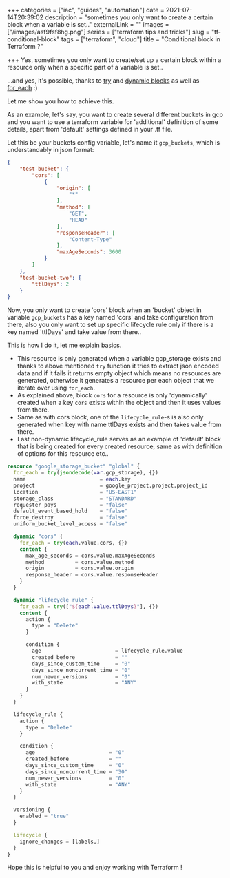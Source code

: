 +++
categories = ["iac", "guides", "automation"]
date = 2021-07-14T20:39:02
description = "sometimes you only want to create a certain block when a variable is set.."
externalLink = ""
images = ["/images/asf9fsf8hg.png"]
series = ["terraform tips and tricks"]
slug = "tf-conditional-block"
tags = ["terraform", "cloud"]
title = "Conditional block in Terraform ?"

+++
Yes, sometimes you only want to create/set up a certain block within a resource only when a specific part of a variable is set..

...and yes, it's possible, thanks to [try](https://www.terraform.io/docs/language/functions/try.html) and [dynamic blocks](https://www.terraform.io/docs/language/expressions/dynamic-blocks.html) as well as [for_each](https://www.terraform.io/docs/language/meta-arguments/for_each.html) :)

Let me show you how to achieve this.

As an example, let's say, you want to create several different buckets in gcp and you want to use a terraform variable for 'additional' definition of some details, apart from 'default' settings defined in your .tf file.

Let this be your buckets config variable, let's name it `gcp_buckets`, which is understandably in json format:

```json
{
    "test-bucket": {
        "cors": [
            {
                "origin": [
                    "*"
                ],
                "method": [
                    "GET",
                    "HEAD"
                ],
                "responseHeader": [
                    "Content-Type"
                ],
                "maxAgeSeconds": 3600
            }
        ]
    },
    "test-bucket-two": {
        "ttlDays": 2
    }
}
```

Now, you only want to create 'cors' block when an 'bucket' object in variable `gcp_buckets` has a key named 'cors' and take configuration from there, also you only want to set up specific lifecycle rule only if there is a key named 'ttlDays' and take value from there..

This is how I do it, let me explain basics.

* This resource is only generated when a variable gcp_storage exists and thanks to above mentioned `try` function it tries to extract json encoded data and if it fails it returns empty object which means no resources are generated, otherwise it generates a resource per each object that we iterate over using `for_each`.
* As explained above, block `cors` for a resource is only 'dynamically' created when a key `cors` exists within the object and then it uses values from there.
* Same as with cors block, one of the `lifecycle_rule`-s is also only generated when key with name ttlDays exists and then takes value from there.
* Last non-dynamic lifecycle_rule serves as an example of 'default' block that is being created for every created resource, same as with definition of options for this resource etc..

```terraform
resource "google_storage_bucket" "global" {
  for_each = try(jsondecode(var.gcp_storage), {})
  name                        = each.key
  project                     = google_project.project.project_id
  location                    = "US-EAST1"
  storage_class               = "STANDARD"
  requester_pays              = "false"
  default_event_based_hold    = "false"
  force_destroy               = "false"
  uniform_bucket_level_access = "false"

  dynamic "cors" {
    for_each = try(each.value.cors, {})
    content {
      max_age_seconds = cors.value.maxAgeSeconds
      method          = cors.value.method
      origin          = cors.value.origin
      response_header = cors.value.responseHeader
    }
  }

  dynamic "lifecycle_rule" {
    for_each = try(["${each.value.ttlDays}"], {})
    content {
      action {
        type = "Delete"
      }

      condition {
        age                        = lifecycle_rule.value
        created_before             = ""
        days_since_custom_time     = "0"
        days_since_noncurrent_time = "0"
        num_newer_versions         = "0"
        with_state                 = "ANY"
      }
    }
  }

  lifecycle_rule {
    action {
      type = "Delete"
    }

    condition {
      age                        = "0"
      created_before             = ""
      days_since_custom_time     = "0"
      days_since_noncurrent_time = "30"
      num_newer_versions         = "0"
      with_state                 = "ANY"
    }
  }

  versioning {
    enabled = "true"
  }

  lifecycle {
    ignore_changes = [labels,]
  }
}
```

Hope this is helpful to you and enjoy working with Terraform !